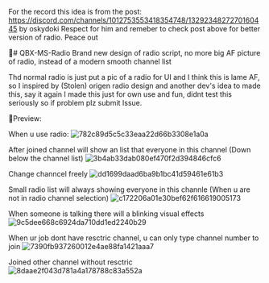 For the record this idea is from the post: https://discord.com/channels/1012753553418354748/1329234827270160445 by oskydoki
Respect for him and remeber to check post above for better version of radio. Peace out

📱# QBX-MS-Radio
Brand new design of radio script, no more big AF picture of radio, instead of a modern smooth channel list

Thd normal radio is just put a pic of a radio for UI and I think this is lame AF, so I inspired by (Stolen) origen radio design and another dev's idea to made this, say it again I made this just for own use and fun, didnt test this seriously so if problem plz submit Issue.

🚀Preview:

When u use radio:
![782c89d5c5c33eaa22d66b3308e1a0a](https://github.com/user-attachments/assets/66b6d1dc-3d6b-4f0e-8282-3875986c8179)

After joined channel will show an list that everyone in this channel (Down below the channel list)
![3b4ab33dab080ef470f2d394846cfc6](https://github.com/user-attachments/assets/39d26629-8781-41b7-a0cb-fa8053a4437d)

Change channcel freely
![dd1699daad6ba9b1bc41d59461e61b3](https://github.com/user-attachments/assets/4675c1f2-5a1f-4175-a906-e9ed4e51052a)

Small radio list will always showing everyone in this channle (When u are not in radio channel selection)
![c172206a01e30bef62f616619005173](https://github.com/user-attachments/assets/eb751642-0a37-467a-a4dd-8956b34a8760)

When someone is talking there will a blinking visual effects
![9c5dee668c6924da710dd1ed2240b29](https://github.com/user-attachments/assets/602b33a8-4f32-4a70-b713-1ad3a4a494ae)

When ur job dont have resctric channel, u can only type channel number to join
![7390fb937260012e4ae88fa1421aaa7](https://github.com/user-attachments/assets/575f234b-0809-4932-82ca-f8b13b9de621)

Joined other channel without resctric
![8daae2f043d781a4a178788c83a552a](https://github.com/user-attachments/assets/2a2f2f37-b4e9-4dc6-b9f9-d9c61899abb2)


